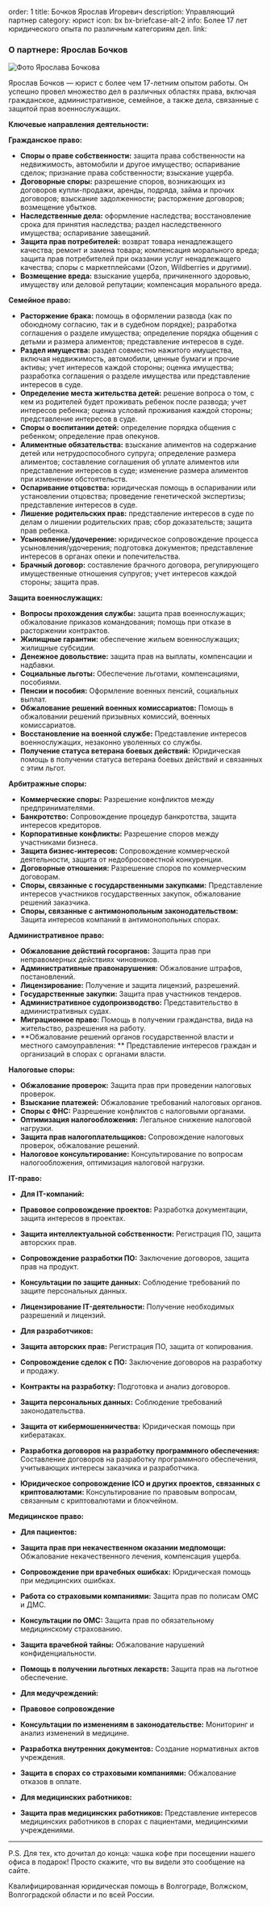 order: 1
title: Бочков Ярослав Игоревич
description: Управляющий партнер
category: юрист
icon: bx bx-briefcase-alt-2
info: Более 17 лет юридического опыта по различным категориям дел.
link:

### О партнере: Ярослав Бочков

![Фото Ярослава Бочкова](/static/img/bochkov.jpg)

Ярослав Бочков — юрист с более чем 17-летним опытом работы. Он успешно провел множество дел в различных областях права, включая гражданское, административное, семейное, а также дела, связанные с защитой прав военнослужащих.

**Ключевые направления деятельности:**

**Гражданское право:**

* **Споры о праве собственности:** защита права собственности на недвижимость, автомобили и другое имущество; оспаривание сделок; признание права собственности; взыскание ущерба.
* **Договорные споры:** разрешение споров, возникающих из договоров купли-продажи, аренды, подряда, займа и прочих договоров; взыскание задолженности; расторжение договоров; возмещение убытков.
* **Наследственные дела:** оформление наследства; восстановление срока для принятия наследства; раздел наследственного имущества; оспаривание завещаний.
* **Защита прав потребителей:** возврат товара ненадлежащего качества; ремонт и замена товара; компенсация морального вреда; защита прав потребителей при оказании услуг ненадлежащего качества; споры с маркетплейсами (Ozon, Wildberries и другими).
* **Возмещение вреда:** взыскание ущерба, причиненного здоровью, имуществу или деловой репутации; компенсация морального вреда.

**Семейное право:**

* **Расторжение брака:** помощь в оформлении развода (как по обоюдному согласию, так и в судебном порядке); разработка соглашения о разделе имущества; определение порядка общения с детьми и размера алиментов; представление интересов в суде.
* **Раздел имущества:** раздел совместно нажитого имущества, включая недвижимость, автомобили, ценные бумаги и прочие активы; учет интересов каждой стороны; оценка имущества; разработка соглашения о разделе имущества или представление интересов в суде.
* **Определение места жительства детей:** решение вопроса о том, с кем из родителей будет проживать ребенок после развода; учет интересов ребенка; оценка условий проживания каждой стороны; представление интересов в суде.
* **Споры о воспитании детей:** определение порядка общения с ребенком; определение прав опекунов.
* **Алиментные обязательства:** взыскание алиментов на содержание детей или нетрудоспособного супруга; определение размера алиментов; составление соглашения об уплате алиментов или представление интересов в суде; изменение размера алиментов при изменении обстоятельств.
* **Оспаривание отцовства:** юридическая помощь в оспаривании или установлении отцовства; проведение генетической экспертизы; представление интересов в суде.
* **Лишение родительских прав:** представление интересов в суде по делам о лишении родительских прав; сбор доказательств; защита прав ребенка.
* **Усыновление/удочерение:** юридическое сопровождение процесса усыновления/удочерения; подготовка документов; представление интересов в органах опеки и попечительства.
* **Брачный договор:** составление брачного договора, регулирующего имущественные отношения супругов; учет интересов каждой стороны; защита прав.

**Защита военнослужащих:**

* **Вопросы прохождения службы:** защита прав военнослужащих; обжалование приказов командования; помощь при отказе в расторжении контрактов.
* **Жилищные гарантии:** обеспечение жильем военнослужащих; жилищные субсидии.
* **Денежное довольствие:** защита прав на выплаты, компенсации и надбавки.
* **Социальные льготы:** Обеспечение льготами, компенсациями, пособиями.
* **Пенсии и пособия:** Оформление военных пенсий, социальных выплат.
* **Обжалование решений военных комиссариатов:**  Помощь в обжаловании решений призывных комиссий, военных комиссариатов.
* **Восстановление на военной службе:** Представление интересов военнослужащих, незаконно уволенных со службы.
* **Получение статуса ветерана боевых действий:** Юридическая помощь в получении статуса ветерана боевых действий и связанных с этим льгот.

**Арбитражные споры:**

* **Коммерческие споры:** Разрешение конфликтов между предпринимателями.
* **Банкротство:** Сопровождение процедур банкротства, защита интересов кредиторов.
* **Корпоративные конфликты:** Разрешение споров между участниками бизнеса.
* **Защита бизнес-интересов:** Сопровождение коммерческой деятельности, защита от недобросовестной конкуренции.
* **Договорные отношения:** Разрешение споров по коммерческим договорам.
* **Споры, связанные с государственными закупками:** Представление интересов участников государственных закупок, обжалование решений заказчика.
* **Споры, связанные с антимонопольным законодательством:** Защита интересов компаний в антимонопольных спорах.

**Административное право:**

* **Обжалование действий госорганов:** Защита прав при неправомерных действиях чиновников.
* **Административные правонарушения:** Обжалование штрафов, постановлений.
* **Лицензирование:** Получение и защита лицензий, разрешений.
* **Государственные закупки:** Защита прав участников тендеров.
* **Административное судопроизводство:** Представительство в административных судах.
* **Миграционное право:** Помощь в получении гражданства, вида на жительство, разрешения на работу.
* **Обжалование решений органов государственной власти и местного самоуправления: ** Представление интересов граждан и организаций в спорах с органами власти.


**Налоговые споры:**

* **Обжалование проверок:** Защита прав при проведении налоговых проверок.
* **Взыскание платежей:** Обжалование требований налоговых органов.
* **Споры с ФНС:** Разрешение конфликтов с налоговыми органами.
* **Оптимизация налогообложения:** Легальное снижение налоговой нагрузки.
* **Защита прав налогоплательщиков:** Сопровождение налоговых проверок, обжалование решений.
* **Налоговое консультирование:** Консультирование по вопросам налогообложения, оптимизация налоговой нагрузки.


**IT-право:**

* **Для IT-компаний:**
* **Правовое сопровождение проектов:** Разработка документации, защита интересов в проектах.
* **Защита интеллектуальной собственности:** Регистрация ПО, защита авторских прав.
* **Сопровождение разработки ПО:** Заключение договоров, защита прав на продукт.
* **Консультации по защите данных:** Соблюдение требований по защите персональных данных.
* **Лицензирование IT-деятельности:** Получение необходимых разрешений и лицензий.

* **Для разработчиков:**
* **Защита авторских прав:** Регистрация ПО, защита от копирования.
* **Сопровождение сделок с ПО:** Заключение договоров на разработку и продажу.
* **Контракты на разработку:** Подготовка и анализ договоров.
* **Защита персональных данных:** Соблюдение требований законодательства.
* **Защита от кибермошенничества:** Юридическая помощь при кибератаках.
* **Разработка договоров на разработку программного обеспечения:** Составление договоров на разработку программного обеспечения, учитывающих интересы заказчика и разработчика.
* **Юридическое сопровождение ICO и других проектов, связанных с криптовалютами:** Консультирование по правовым вопросам, связанным с криптовалютами и блокчейном.

**Медицинское право:**

* **Для пациентов:**
* **Защита прав при некачественном оказании медпомощи:** Обжалование некачественного лечения, компенсация ущерба.
* **Сопровождение при врачебных ошибках:** Юридическая помощь при медицинских ошибках.
* **Работа со страховыми компаниями:** Защита прав по полисам ОМС и ДМС.
* **Консультации по ОМС:** Защита прав по обязательному медицинскому страхованию.
* **Защита врачебной тайны:** Обжалование нарушений конфиденциальности.
* **Помощь в получении льготных лекарств:** Защита прав на льготное обеспечение.

* **Для медучреждений:**
* **Правовое сопровождение**
* **Консультации по изменениям в законодательстве:** Мониторинг и анализ изменений в медицине.
* **Разработка внутренних документов:** Создание нормативных актов учреждения.
* **Защита в спорах со страховыми компаниями:** Обжалование отказов в оплате.

* **Для медицинских работников:**
* **Защита прав медицинских работников:** Представление интересов медицинских работников в спорах с пациентами, медицинскими учреждениями.

***

P.S. Для тех, кто дочитал до конца: чашка кофе при посещении нашего офиса в подарок! Просто скажите, что вы видели это сообщение на сайте.

Квалифицированная юридическая помощь в Волгограде, Волжском, Волгоградской области и по всей России.